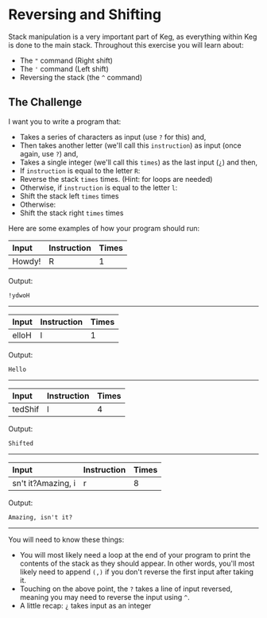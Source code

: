 # Reversing and Shifting

Stack manipulation is a very important part of Keg, as everything within Keg is done to the main stack. Throughout this exercise you will learn about:

- The `"` command (Right shift)
- The `'` command (Left shift)
- Reversing the stack (the `^` command)

## The Challenge

I want you to write a program that:

- Takes a series of characters as input (use `?` for this) and,
- Then takes another letter (we'll call this `instruction`) as input (once again, use `?`) and,
- Takes a single integer (we'll call this `times`) as the last input (`¿`) and then,
- If `instruction` is equal to the letter `R`:
-	Reverse the stack `times` times. (Hint: for loops are needed)
- Otherwise, if `instruction` is equal to the letter `l`:
-	Shift the stack left `times` times
- Otherwise:
-	Shift the stack right `times` times

Here are some examples of how your program should run:

| Input | Instruction | Times |
|:----------|:----------|:----------|
|Howdy!   | R    | 1    |

Output:

	!ydwoH

---

| Input | Instruction | Times |
|:----------|:----------|:----------|
|elloH | l    | 1    |

Output:

	Hello

---

| Input | Instruction | Times |
|:----------|:----------|:----------|
|tedShif | l    | 4    |


Output:

	Shifted

---

| Input | Instruction | Times |
|:----------|:----------|:----------|
|sn't it?Amazing, i | r    | 8    |

Output:

	Amazing, isn't it?

---

You will need to know these things:

- You will most likely need a loop at the end of your program to print the contents of the stack as they should appear. In other words, you'll most likely need to append `(,)` if you don't reverse the first input after taking it.
- Touching on the above point, the `?` takes a line of input reversed, meaning you may need to reverse the input using `^`.
- A little recap: `¿` takes input as an integer


